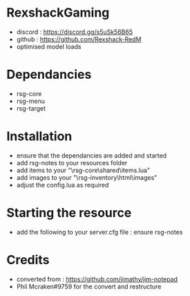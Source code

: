 # RexshackGaming
- discord : https://discord.gg/s5uSk56B65
- github : https://github.com/Rexshack-RedM
- optimised model loads

# Dependancies
- rsg-core
- rsg-menu
- rsg-target

# Installation
- ensure that the dependancies are added and started
- add rsg-notes to your resources folder
- add items to your "\rsg-core\shared\items.lua"
- add images to your "\rsg-inventory\html\images"
- adjust the config.lua as required

# Starting the resource
- add the following to your server.cfg file : ensure rsg-notes

# Credits
- converted from : https://github.com/jimathy/jim-notepad
- Phil Mcraken#9759 for the convert and restructure
